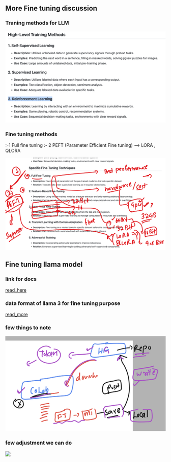 ## More Fine tuning discussion 
### Traning methods for LLM 

<img src="method1.png">

### Fine tuning methods 

:-1 Full fine tuning 
:- 2 PEFT (Parameter Efficient Fine tuning)
      -->  LORA , QLORA

<img src="method2.png">

## Fine tuning llama model 

### link for docs

[read_here](https://www.llama.com/docs/getting_the_models/)

### data format of llama 3 for fine tuning purpose 

[read_more](https://www.llama.com/docs/model-cards-and-prompt-formats/llama3_1/)

### few things to note 

<img src="note1.png">

### few adjustment we can do

<img src="adj.png">

